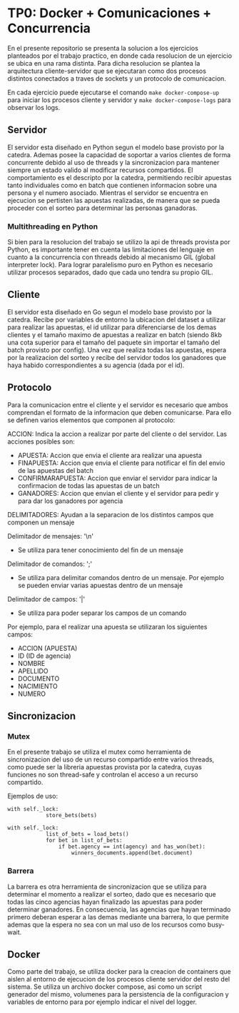 # TP0: Docker + Comunicaciones + Concurrencia

En el presente repositorio se presenta la solucion a los ejercicios planteados por el trabajo practico, en donde cada resolucion de un ejercicio se ubica en una rama distinta. Para dicha resolucion se plantea la arquitectura cliente-servidor que se ejecutaran como dos procesos distintos conectados a traves de sockets y un protocolo de comunicacion.

En cada ejercicio puede ejecutarse el comando `make docker-compose-up` para iniciar los procesos cliente y servidor y `make docker-compose-logs` para observar los logs.

## Servidor
El servidor esta diseñado en Python segun el modelo base provisto por la catedra. Ademas posee la capacidad de soportar a varios clientes de forma concurrente debido al uso de threads y la sincronizacion para mantener siempre un estado valido al modificar recursos compartidos. El comportamiento es el descripto por la catedra, permitiendo recibir apuestas tanto individuales como en batch que contienen informacion sobre una persona y el numero asociado. Mientras el servidor se encuentra en ejecucion se pertisten las apuestas realizadas, de manera que se pueda proceder con el sorteo para determinar las personas ganadoras.
### Multithreading en Python
Si bien para la resolucion del trabajo se utilizo la api de threads provista por Python, es importante tener en cuenta las limitaciones del lenguaje en cuanto a la concurrencia con threads debido al mecanismo GIL (global interpreter lock). Para lograr paralelismo puro en Python es necesario utilizar procesos separados, dado que cada uno tendra su propio GIL.

## Cliente
El servidor esta diseñado en Go segun el modelo base provisto por la catedra. Recibe por variables de entorno la ubicacion del dataset a utilizar para realizar las apuestas, el id utilizar para diferenciarse de los demas clientes y el tamaño maximo de apuestas a realizar en batch (siendo 8kb una cota superior para el tamaño del paquete sin importar el tamaño del batch provisto por config). Una vez que realiza todas las apuestas, espera por la realizacion del sorteo y recibe del servidor todos los ganadores que haya habido correspondientes a su agencia (dada por el id).
## Protocolo
Para la comunicacion entre el cliente y el servidor es necesario que ambos comprendan el formato de la informacion que deben comunicarse. Para ello se definen varios elementos que componen al protocolo:

ACCION: Indica la accion a realizar por parte del cliente o del servidor. Las acciones posibles son:

- APUESTA: Accion que envia el cliente ara realizar una apuesta
- FINAPUESTA: Accion que envia el cliente para notificar el fin del envio de las apuestas del batch
- CONFIRMARAPUESTA: Accion que enviar el servidor para indicar la confirmacion de todas las apuestas de un batch
- GANADORES: Accion que envian el cliente y el servidor para pedir y para dar los ganadores por agencia

DELIMITADORES: Ayudan a la separacion de los distintos campos que componen un mensaje

Delimitador de mensajes: '\n'
   - Se utiliza para tener conocimiento del fin de un mensaje

Delimitador de comandos: ';'
   - Se utiliza para delimitar comandos dentro de un mensaje. Por ejemplo se pueden enviar varias apuestas dentro de un mensaje

Delimitador de campos: '|'
   - Se utiliza para poder separar los campos de un comando

Por ejemplo, para el realizar una apuesta se utilizaran los siguientes campos:

- ACCION (APUESTA)
- ID (ID de agencia)
- NOMBRE
- APELLIDO
- DOCUMENTO
- NACIMIENTO
- NUMERO

## Sincronizacion
### Mutex
En el presente trabajo se utiliza el mutex como herramienta de sincronizacion del uso de un recurso compartido entre varios threads, como puede ser la libreria apuestas provista por la catedra, cuyas funciones no son thread-safe y controlan el acceso a un recurso compartido.

Ejemplos de uso:

```
with self._lock:
            store_bets(bets)
```

```
with self._lock:
            list_of_bets = load_bets()
            for bet in list_of_bets:
                if bet.agency == int(agency) and has_won(bet):
                    winners_documents.append(bet.document)
```

### Barrera
La barrera es otra herramienta de sincronizacion que se utiliza para determinar el momento a realizar el sorteo, dado que es necesario que todas las cinco agencias hayan finalizado las apuestas para poder determinar ganadores. En consecuencia, las agencias que hayan terminado primero deberan esperar a las demas mediante una barrera, lo que permite ademas que la espera no sea con un mal uso de los recursos como busy-wait.
## Docker
Como parte del trabajo, se utiliza docker para la creacion de containers que aislen al entorno de ejecucion de los procesos cliente servidor del resto del sistema. Se utiliza un archivo docker compose, asi como un script generador del mismo, volumenes para la persistencia de la configuracion y variables de entorno para por ejemplo indicar el nivel del logger.